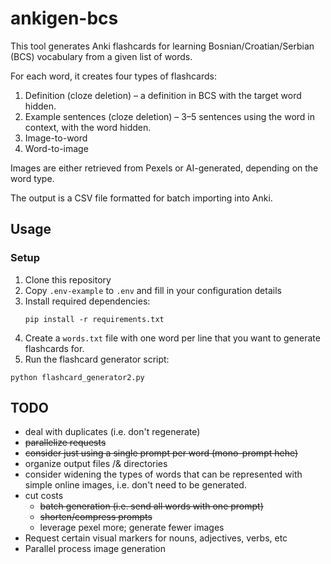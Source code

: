 # ankigen-bcs

This tool generates Anki flashcards for learning Bosnian/Croatian/Serbian (BCS) vocabulary from a given list of words.

For each word, it creates four types of flashcards:

1. Definition (cloze deletion) – a definition in BCS with the target word hidden.
2. Example sentences (cloze deletion) – 3–5 sentences using the word in context, with the word hidden.
3. Image-to-word
4. Word-to-image

Images are either retrieved from Pexels or AI-generated, depending on the word type.

The output is a CSV file formatted for batch importing into Anki.

## Usage

### Setup

1. Clone this repository
2. Copy `.env-example` to `.env` and fill in your configuration details
3. Install required dependencies:
   ```
   pip install -r requirements.txt
   ```
4. Create a `words.txt` file with one word per line that you want to generate flashcards for.
5. Run the flashcard generator script:

```
python flashcard_generator2.py
```

## TODO

- deal with duplicates (i.e. don't regenerate)
- ~~parallelize requests~~
- ~~consider just using a single prompt per word (mono-prompt hehe)~~
- organize output files /& directories
- consider widening the types of words that can be represented with simple online images, i.e. don't need to be generated.
- cut costs
  - ~~batch generation (i.e. send all words with one prompt)~~
  - ~~shorten/compress prompts~~
  - leverage pexel more; generate fewer images
- Request certain visual markers for nouns, adjectives, verbs, etc
- Parallel process image generation
